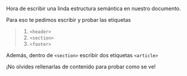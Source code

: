 Hora de escribir una linda estructura semántica en nuestro documento.

Para eso te pedimos escribir y probar las etiquetas

> 1. `<header>`
> 2. `<section>`
> 3. `<footer>`

Además, dentro de `<section>` escribir dos etiquetas `<article>`

¡No olvides rellenarlas de contenido para probar como se ve!